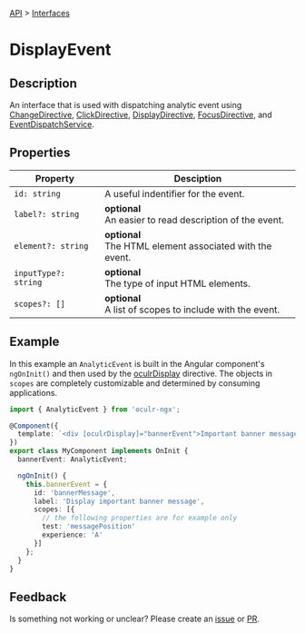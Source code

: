 [API](./README.md) > [Interfaces](./README.md#Interfaces)

# DisplayEvent

## Description

An interface that is used with dispatching analytic event using [ChangeDirective](./change-directive.md), [ClickDirective](./click-directive.md), [DisplayDirective](./display-directive.md), [FocusDirective](./focus-directive.md), and [EventDispatchService]().

## Properties

| Property             | Desciption                                                     |
| -------------------- | -------------------------------------------------------------- |
| `id: string`         | A useful indentifier for the event.                            |
| `label?: string`     | **optional** </br> An easier to read description of the event. |
| `element?: string`   | **optional** </br> The HTML element associated with the event. |
| `inputType?: string` | **optional** </br> The type of input HTML elements.            |
| `scopes?: []`        | **optional** </br> A list of scopes to include with the event. |

## Example

In this example an `AnalyticEvent` is built in the Angular component's `ngOnInit()` and then used by the [oculrDisplay](display-directive.md) directive. The objects in `scopes` are completely customizable and determined by consuming applications.

```typescript
import { AnalyticEvent } from 'oculr-ngx';

@Component({
  template: `<div [oculrDisplay]="bannerEvent">Important banner message</div>`,
})
export class MyComponent implements OnInit {
  bannerEvent: AnalyticEvent;

  ngOnInit() {
    this.bannerEvent = {
      id: 'bannerMessage',
      label: 'Display important banner message',
      scopes: [{
        // the following properties are for example only
        test: 'messagePosition'
        experience: 'A'
      }]
    };
  }
}
```

## Feedback

Is something not working or unclear? Please create an [issue](https://github.com/Progressive/oculr-ngx/issues/new/choose) or [PR](https://github.com/Progressive/oculr-ngx/blob/main/CONTRIBUTING.md).
